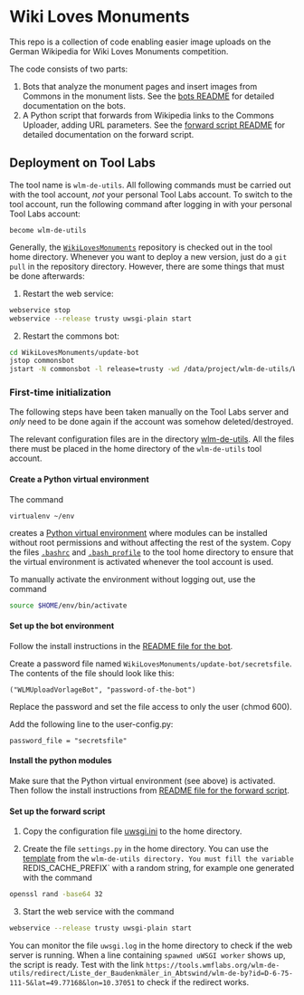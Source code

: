 # Wiki Loves Monuments

This repo is a collection of code enabling easier image uploads on the German Wikipedia for Wiki Loves Monuments competition.

The code consists of two parts:

1. Bots that analyze the monument pages and insert images from Commons in the monument lists. See the [bots README](update-bot/README.md) for detailed documentation on the bots.
2. A Python script that forwards from Wikipedia links to the Commons Uploader, adding URL parameters. See the [forward script README](forward_script_python/README.md) for detailed documentation on the forward script.

## Deployment on Tool Labs
The tool name is `wlm-de-utils`. All following commands must be carried out with the tool account, *not* your personal Tool Labs account. To switch to the tool account, run the following command after logging in with your personal Tool Labs account:

    become wlm-de-utils

Generally, the [`WikiLovesMonuments`][wlmrepo] repository is checked out in the tool home directory.
Whenever you want to deploy a new version, just do a `git pull` in the repository directory. However, there are some things that must be done afterwards:

1. Restart the web service:

 ```bash
 webservice stop
 webservice --release trusty uwsgi-plain start
 ```

2. Restart the commons bot:

 ```bash
 cd WikiLovesMonuments/update-bot
 jstop commonsbot
 jstart -N commonsbot -l release=trusty -wd /data/project/wlm-de-utils/WikiLovesMonuments/update-bot/ /data/project/wlm-de-utils/WikiLovesMonuments/update-bot/run_commonsbot.sh
 ```

### First-time initialization
The following steps have been taken manually on the Tool Labs server and *only* need to be done again if the account was somehow deleted/destroyed.

The relevant configuration files are in the directory [wlm-de-utils](wlm-de-utils/). All the files there must be placed in the home directory of the `wlm-de-utils` tool account.

#### Create a Python virtual environment
The command

    virtualenv ~/env

creates a [Python virtual environment][virtualenv] where modules can be installed without root permissions and without affecting the rest of the system. Copy the files [`.bashrc`](wlm-de-utils/.bashrc) and [`.bash_profile`](wlm-de-utils/.bash_profile) to the tool home directory to ensure that the virtual environment is activated whenever the tool account is used.

To manually activate the environment without logging out, use the command

```bash
source $HOME/env/bin/activate
```

#### Set up the bot environment
Follow the install instructions in the [README file for the bot](update-bot/README.md).

Create a password file named `WikiLovesMonuments/update-bot/secretsfile`. The contents of the file should look like this:

    ("WLMUploadVorlageBot", "password-of-the-bot")

Replace the password and set the file access to only the user (chmod 600).

Add the following line to the user-config.py:

    password_file = "secretsfile"

#### Install the python modules
Make sure that the Python virtual environment (see above) is activated. Then follow the install instructions from [README file for the forward script](forward_script_python/README.md).

#### Set up the forward script
1. Copy the configuration file [uwsgi.ini](wlm-de-utils/uwsgi.ini) to the home directory.

2. Create the file `settings.py` in the home directory. You can use the [template](wlm-de-utils/settings.py.dist) from the `wlm-de-utils directory. You must fill the variable `REDIS_CACHE_PREFIX` with a random string, for example one generated with the command

 ```bash
 openssl rand -base64 32
 ```

3. Start the web service with the command

 ```bash
 webservice --release trusty uwsgi-plain start
 ```

You can monitor the file `uwsgi.log` in the home directory to check if the web server is running. When a line containing `spawned uWSGI worker` shows up, the script is ready. Test with the link
`https://tools.wmflabs.org/wlm-de-utils/redirect/Liste_der_Baudenkmäler_in_Abtswind/wlm-de-by?id=D-6-75-111-5&lat=49.77168&lon=10.37051` to check if the redirect works.

[wlmrepo]: https://github.com/wmde/WikiLovesMonuments/
[virtualenv]: https://virtualenv.pypa.io/en/latest/
[tools_grid]: https://wikitech.wikimedia.org/wiki/Help:Tool_Labs/Grid
